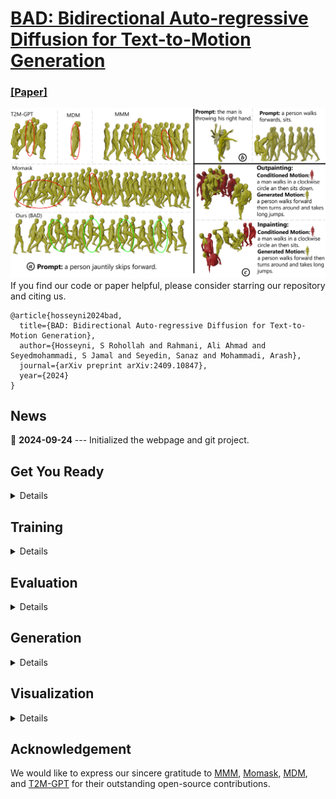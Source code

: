 # [BAD: Bidirectional Auto-regressive Diffusion for Text-to-Motion Generation](https://www.arxiv.org/abs/2409.10847)
### [[Paper]](https://www.arxiv.org/abs/2409.10847)
![Sample Image](visualization/quality-comp-walk_page-0001.jpg)
If you find our code or paper helpful, please consider starring our repository and citing us.
```
@article{hosseyni2024bad,
  title={BAD: Bidirectional Auto-regressive Diffusion for Text-to-Motion Generation},
  author={Hosseyni, S Rohollah and Rahmani, Ali Ahmad and Seyedmohammadi, S Jamal and Seyedin, Sanaz and Mohammadi, Arash},
  journal={arXiv preprint arXiv:2409.10847},
  year={2024}
}
```

## News

📢 **2024-09-24** --- Initialized the webpage and git project.  


## Get You Ready

<details>
  
### 1. Conda Environment
```
conda env create -f environment.yml
conda activate BAD
```

### 2. Models and Dependencies

#### Download Pre-trained Models
```
bash prepare/download_models.sh
```

#### Download Evaluation Models and Gloves
For evaluation only.
```
bash prepare/download_extractor.sh
bash prepare/download_glove.sh
```

#### Troubleshooting
To address the download error related to gdown: "Cannot retrieve the public link of the file. You may need to change the permission to 'Anyone with the link', or have had many accesses". A potential solution is to run `pip install --upgrade --no-cache-dir gdown`, as suggested on https://github.com/wkentaro/gdown/issues/43. This should help resolve the issue.

#### (Optional) Download Manually
Visit [[Google Drive]](https://drive.google.com/drive/folders/1sHajltuE2xgHh91H9pFpMAYAkHaX9o57?usp=drive_link) to download the models and evaluators mannually.

### 3. Get Data
**HumanML3D** -
We are using two 3D human motion-language dataset: HumanML3D and KIT-ML. For both datasets, you could find the details as well as download link [here](https://github.com/EricGuo5513/HumanML3D.git).

```
./dataset/HumanML3D/
├── new_joint_vecs/
├── texts/
├── Mean.npy # same as in [HumanML3D](https://github.com/EricGuo5513/HumanML3D) 
├── Std.npy # same as in [HumanML3D](https://github.com/EricGuo5513/HumanML3D) 
├── train.txt
├── val.txt
├── test.txt
├── train_val.txt
└── all.txt
```

**KIT-ML** - For KIT-ML dataset, you can download and extract it using the following files:

```
bash dataset/prepare/download_kit.sh
bash dataset/prepare/extract_kit.sh
```
If you face any issues, you can refer to [this link](https://github.com/EricGuo5513/HumanML3D.git).




</details>

## Training

<details>

### Stage 1: VQ-VAE
```
python train_vq.py --exp_name 'trian_vq' \
                   --dataname t2m \
                   --total_batch_size 256
```
- **`--exp_name`**: The name of your experiment.
- **`--dataname`**: Dataset name; use `t2m` for HumanML3D and `kit` for KIT-ML dataset.
### Stage 2: Transformer
```
python train_t2m_trans.py --exp_name 'train_tr' \
                          --dataname t2m \
                          --time_cond \
                          --z_0_attend_to_all \
                          --unmasked_tokens_not_attend_to_mask_tokens \
                          --total_batch_size 256 \
                          --vq_pretrained_path ./output/vq/vq_last.pth
```
- **`--z_0_attend_to_all`**: Specifies the causality condition for mask tokens, where each mask token attends to the last `T-p+1` mask tokens. If `z_0_attend_to_all` is not activated, each mask token attends to the first `p` mask tokens.
- **`--time_cond`**: Uses time as one of the conditions for training the transformer.
- **`--unmasked_tokens_not_attend_to_mask_tokens`**: Prohibits mask tokens from attending to other mask tokens.
- **`--vq_pretrained_path`**: The path to your pretrained VQ-VAE.

</details>


## Evaluation

<details>

For sampling using Order-Agnostic Autoregressive Sampling (OAAS), `rand_pos` should be set to `False`. `rand_pos=False` means that the token with the highest probability is always sampled, and no `top_p`, `top_k`, or `temperature` is applied. If `rand_pos=True`, the metrics significantly worsen, whereas in Confidence-Based Sampling (CBS), the metrics significantly improve. We do not know why OAAS performance worsens with random sampling during generation. Maybe this is a bug; we are not sure! We would be extremely grateful if anyone could help fix this issue.
```
python GPT_eval_multi.py --exp_name "eval" \
                         --sampling_type OAAS \
                         --z_0_attend_to_all \
                         --time_cond  \
                         --unmasked_tokens_not_attend_to_mask_tokens \
                         --num_repeat_inner 1 \
                         --resume_pth ./output/vq/vq_last.pth \
                         --resume_trans ./output/t2m/trans_best_fid.pth
```
- **`--sampling_type`**: Type of sampling.
- **`--num_repeat_inner`**: If you want to calculate MModality, it should be above 10, like 20. For other metrics, 1 is enough.
- **`--resume_pth`**: The path to your pretrained VQ-VAE.
- **`--resume_trans`**: The path to your pretrained transformer.


For sampling using Confidence-Based Sampling (CBS), `rand_pos=True` significantly improves FID compared to CBS with `rand_pos=False`.

```
python GPT_eval_multi.py --exp_name "eval" \
                         --z_0_attend_to_all \
                         --time_cond  \
                         --sampling_type CBS \
                         --rand_pos \
                         --unmasked_tokens_not_attend_to_mask_tokens \
                         --num_repeat_inner 1 \
                         --resume_pth ./output/vq/vq_last.pth \
                         --resume_trans ./output/t2m/trans_best_fid.pth
```

For evaluation of four temporal editing tasks (inpainting, outpainting, prefix prediction, suffix prediction), you should use `eval_edit.py`. We used OAAS to report our results on temporal editing tasks in Table 3 of the paper.
```
python eval_edit.py --exp_name "eval" \
                    --edit_task inbetween \
                    --z_0_attend_to_all \
                    --time_cond  \
                    --sampling_type OAAS \
                    --unmasked_tokens_not_attend_to_mask_tokens \
                    --num_repeat_inner 1 \
                    --resume_pth ./output/vq/vq_last.pth \
                    --resume_trans ./output/t2m/trans_best_fid.pth
```
- **`--edit_task`**: Four edit tasks are available: `inbetween`, `outpainting`, `prefix`, and `suffix`.

</details>


## Generation

<details>

For generating a motion sequence run the following
```
python generate.py --caption 'a person jauntily skips forward.' \
                   --length 196 \
                   --z_0_attend_to_all \
                   --time_cond  \
                   --sampling_type OAAS \
                   --unmasked_tokens_not_attend_to_mask_tokens \
                   --resume_pth ./output/vq/vq_last.pth   \
                   --resume_trans ./output/t2m/trans_best_fid.pth
```
- **`--length`**: The length of the motion sequence. If not provided, a length estimator will be used to predict the length of the motion sequence based on the caption.
- **`--caption`**: Text prompt used for generating the motion sequence.


For temporal editing, run the following. 
```
python generate.py --generate_inbetween \
                   --caption 'a person jauntily skips forward.' \
                   --caption_inbetween 'a man walks in a clockwise circle an then sits.' \
                   --length 196 \
                   --edit_task inbetween \
                   --z_0_attend_to_all \
                   --time_cond \
                   --sampling_type OAAS \
                   --unmasked_tokens_not_attend_to_mask_tokens \
                   --resume_pth ./output/vq/vq_last.pth   \
                   --resume_trans ./output/t2m/trans_best_fid.pth
```
- **`--caption_inbetween`**: Text prompt used for generating the `inbetween`/`outpainting`/`prefix`/`suffix` motion sequence.
- **`--edit_task`**: Four edit tasks are available: `inbetween`, `outpainting`, `prefix`, and `suffix`.

</details>


## Visualization

<details>

The above commands will save `.bvh` and `.mp4` files in `./output/visualization/` directory. The `.bvh` file can be rendered in Blender. Please refer to [this link](https://github.com/EricGuo5513/momask-codes?tab=readme-ov-file#dancers-visualization) for more information.

To render the motion sequence in SMPL, you need to pass the `.npy` file generated by `generate.py` to `visualization/render_mesh.py`. The following command will create `.obj` files that can be easily imported into Blender.

```
python visualization/render_mesh.py \
  --input_path output/visualization/animation/a_person_jauntily_skips_forwar_196/sample103_repeat0_len196.mp4 \
  --npy_path output/visualization/joints/a_person_jauntily_skips_forwar_196/sample103_repeat0_len196.npy 
```
- **`--input_path`**: Path to the `.mp4` file, created by `generate.py`.
- **`--npy_path`**: Path to the `.npy` file, created by `generate.py`

</details>

## Acknowledgement

We would like to express our sincere gratitude to [MMM](https://github.com/exitudio/MMM.git), [Momask](https://github.com/EricGuo5513/momask-codes.git), [MDM](https://github.com/GuyTevet/motion-diffusion-model.git), and [T2M-GPT](https://github.com/Mael-zys/T2M-GPT.git) for their outstanding open-source contributions.
